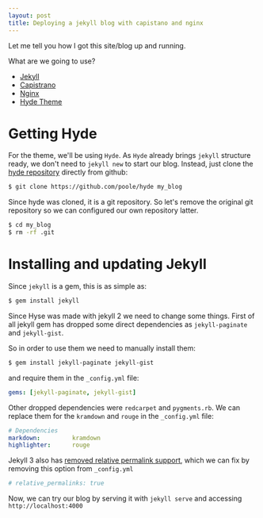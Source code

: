 ```yaml
---
layout: post
title: Deploying a jekyll blog with capistano and nginx
---
```


Let me tell you how I got this site/blog up and running.

What are we going to use?

* [Jekyll](https://jekyllrb.com/)
* [Capistrano](http://capistranorb.com/)
* [Nginx](https://www.nginx.com/)
* [Hyde Theme](http://hyde.getpoole.com/)

# Getting Hyde

For the theme, we'll be using `Hyde`. As `Hyde` already brings `jekyll`
structure ready, we don't need to `jekyll new` to start our blog.
Instead, just clone the [hyde repository](https://github.com/poole/hyde) directly from github:

```bash
$ git clone https://github.com/poole/hyde my_blog
```

Since hyde was cloned, it is a git repository. So let's remove the original git
repository so we can configured our own repository latter.

```bash
$ cd my_blog
$ rm -rf .git

```
# Installing and updating Jekyll

Since `jekyll` is a gem, this is as simple as:

```bash
$ gem install jekyll
```

Since Hyse was made with jekyll 2 we need to change some things. First of all
jekyll gem has dropped some direct dependencies as `jekyll-paginate` and
`jekyll-gist`.

So in order to use them we need to manually install them:

```bash
$ gem install jekyll-paginate jekyll-gist
```

and require them in the `_config.yml` file:

```yaml
gems: [jekyll-paginate, jekyll-gist]
```

Other dropped dependencies were `redcarpet` and `pygments.rb`. We can replace
them for the `kramdown` and `rouge` in the `_config.yml` file:

```yaml
# Dependencies
markdown:         kramdown
highlighter:      rouge
```

Jekyll 3 also has [removed relative permalink support](https://jekyllrb.com/docs/upgrading/2-to-3/#relative-permalink-support-removed),
which we can fix by removing this option from `_config.yml`

```yaml
# relative_permalinks: true
```

Now, we can try our blog by serving it with `jekyll serve` and accessing
`http://localhost:4000`
